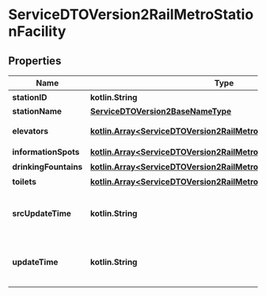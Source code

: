 
# ServiceDTOVersion2RailMetroStationFacility

## Properties
Name | Type | Description | Notes
------------ | ------------- | ------------- | -------------
**stationID** | **kotlin.String** | 車站代號 | 
**stationName** | [**ServiceDTOVersion2BaseNameType**](ServiceDTOVersion2BaseNameType.md) |  | 
**elevators** | [**kotlin.Array&lt;ServiceDTOVersion2RailMetroFacilityElevator&gt;**](ServiceDTOVersion2RailMetroFacilityElevator.md) | 無障礙電梯位置資訊 | 
**informationSpots** | [**kotlin.Array&lt;ServiceDTOVersion2RailMetroFacilityInformationSpot&gt;**](ServiceDTOVersion2RailMetroFacilityInformationSpot.md) | 詢問處位置資訊 | 
**drinkingFountains** | [**kotlin.Array&lt;ServiceDTOVersion2RailMetroFacilityDrinkingFountain&gt;**](ServiceDTOVersion2RailMetroFacilityDrinkingFountain.md) | 飲水機位置資訊 | 
**toilets** | [**kotlin.Array&lt;ServiceDTOVersion2RailMetroFacilityToilet&gt;**](ServiceDTOVersion2RailMetroFacilityToilet.md) | 廁所位置資訊 | 
**srcUpdateTime** | **kotlin.String** | 來源端平台資料更新時間(ISO8601格式:yyyy-MM-ddTHH:mm:sszzz) | 
**updateTime** | **kotlin.String** | 本平台資料更新時間(ISO8601格式:yyyy-MM-ddTHH:mm:sszzz) | 



